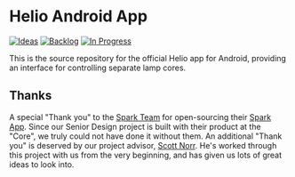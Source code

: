 # Helio Android App
[![Ideas](https://badge.waffle.io/berna228/android-app.png?label=ideas&title=Ideas)](http://waffle.io/berna228/android-app)
[![Backlog](https://badge.waffle.io/berna228/android-app.png?label=backlog&title=Backlog)](http://waffle.io/berna228/android-app)
[![In Progress](https://badge.waffle.io/berna228/android-app.png?label=in%20progress&title=In%20Progress)](http://waffle.io/berna228/android-app)

This is the source repository for the official Helio app for Android, providing an interface for controlling separate lamp cores.

## Thanks
A special "Thank you" to the [Spark Team](spark.io) for open-sourcing their [Spark App](https://github.com/spark/android-app/).
Since our Senior Design project is built with their product at the "Core", we truly could not have done it without them.
An additional "Thank you" is deserved by our project advisor, [Scott Norr](www.d.umn.edu/~snorr). He's worked through this project with us from the very beginning, and has given us lots of great ideas to look into.
